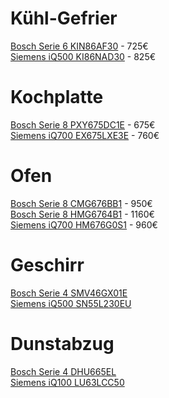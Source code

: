 # Kühl-Gefrier

[Bosch Serie 6 KIN86AF30](https://geizhals.at/bosch-serie-6-kin86af30-a855114.html) - 725€  
[Siemens iQ500 KI86NAD30](https://geizhals.at/siemens-iq500-ki86nad30-a914287.html) - 825€  

# Kochplatte

[Bosch Serie 8 PXY675DC1E](https://geizhals.at/bosch-serie-8-pxy675dc1e-induktionskochfeld-autark-a1320327.html) - 675€  
[Siemens iQ700 EX675LXE3E](https://geizhals.at/siemens-iq700-ex675lxe3e-induktionskochfeld-autark-a1525013.html) - 760€  

# Ofen

[Bosch Serie 8 CMG676BB1](https://geizhals.at/bosch-serie-8-cmg676bb1-backofen-mit-mikrowelle-a1384782.html) - 950€  
[Bosch Serie 8 HMG6764B1](https://geizhals.at/bosch-serie-8-hmg6764b1-backofen-mit-mikrowelle-a1226696.html) - 1160€  
[Siemens iQ700 HM676G0S1](https://geizhals.at/siemens-iq700-hm676g0s1-backofen-mit-mikrowelle-a1208441.html) - 960€  

# Geschirr

[Bosch Serie 4 SMV46GX01E](https://geizhals.at/bosch-serie-4-smv46gx01e-a1506672.html)  
[Siemens iQ500 SN55L230EU](https://geizhals.at/siemens-iq500-sn55l230eu-a847566.html)  

# Dunstabzug

[Bosch Serie 4 DHU665EL](https://geizhals.at/bosch-serie-4-dhu665el-unterbau-dunstabzugshaube-a1900626.html)  
[Siemens iQ100 LU63LCC50](https://geizhals.at/siemens-iq100-lu63lcc50-unterbau-dunstabzugshaube-a1541644.html)
